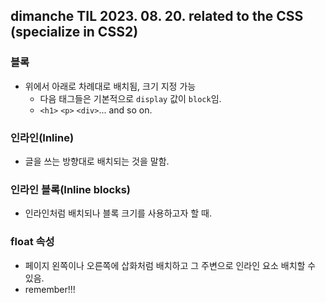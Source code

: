 ## dimanche TIL 2023. 08. 20. related to the CSS (specialize in CSS2)

### 블록

* 위에서 아래로 차례대로 배치됨, 크기 지정 가능
  - 다음 태그들은 기본적으로 ```display``` 값이 ```block```임.
  - ```<h1>``` ```<p>``` ```<div>```... and so on. 
  
### 인라인(Inline)

* 글을 쓰는 방향대로 배치되는 것을 말함.

### 인라인 블록(Inline blocks)

* 인라인처럼 배치되나 블록 크기를 사용하고자 할 때. 

### float 속성

* 페이지 왼쪽이나 오른쪽에 삽화처럼 배치하고 그 주변으로 인라인 요소 배치할 수 있음. 
*  remember!!!